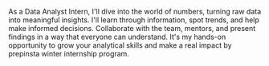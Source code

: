 As a Data Analyst Intern, I'll dive into the world of numbers, turning raw data into meaningful insights. I'll learn through information, spot trends, and help make informed decisions. Collaborate with the team, mentors, and present findings in a way that everyone can understand. It's my hands-on opportunity to grow your analytical skills and make a real impact by prepinsta winter internship program.
